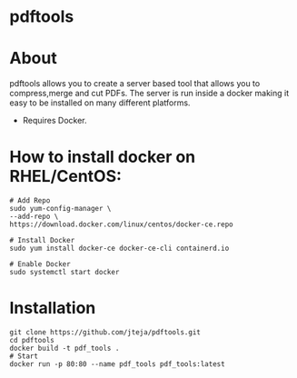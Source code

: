 # pdftools



# About
pdftools allows you to create a server based tool that allows you to compress,merge and cut PDFs. The server is run inside a docker making it easy to be installed on many different platforms.



- Requires Docker.

# How to install docker on RHEL/CentOS:

    # Add Repo
    sudo yum-config-manager \
    --add-repo \
    https://download.docker.com/linux/centos/docker-ce.repo
    
    # Install Docker
    sudo yum install docker-ce docker-ce-cli containerd.io
    
    # Enable Docker
    sudo systemctl start docker



# Installation

    git clone https://github.com/jteja/pdftools.git
    cd pdftools
    docker build -t pdf_tools .
    # Start
    docker run -p 80:80 --name pdf_tools pdf_tools:latest
